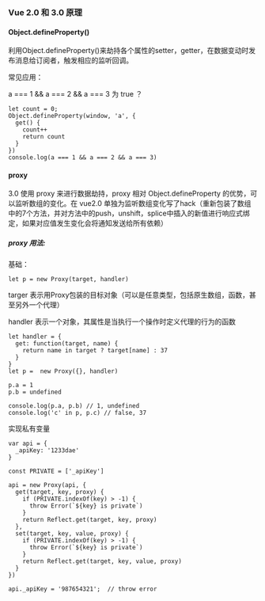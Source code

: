 ### Vue 2.0 和 3.0 原理

#### Object.defineProperty()

利用Object.defineProperty()来劫持各个属性的setter，getter，在数据变动时发布消息给订阅者，触发相应的监听回调。

常见应用：

a === 1 && a === 2 && a === 3 为 true ？
```
let count = 0;
Object.defineProperty(window, 'a', {
  get() {
    count++
    return count
  }
})
console.log(a === 1 && a === 2 && a === 3)
```

#### proxy

3.0 使用 proxy 来进行数据劫持，proxy 相对 Object.defineProperty 的优势，可以监听数组的变化。在 vue2.0 单独为监听数组变化写了hack（重新包装了数组中的7个方法，并对方法中的push，unshift，splice中插入的新值进行响应式绑定，如果对应值发生变化会将通知发送给所有依赖）

##### proxy 用法:

基础：

```
let p = new Proxy(target, handler)
```

targer 表示用Proxy包装的目标对象（可以是任意类型，包括原生数组，函数，甚至另外一个代理）

handler 表示一个对象，其属性是当执行一个操作时定义代理的行为的函数

```
let handler = {
  get: function(target, name) {
    return name in target ? target[name] : 37
  }
}
let p =  new Proxy({}, handler)

p.a = 1
p.b = undefined

console.log(p.a, p.b) // 1, undefined
console.log('c' in p, p.c) // false, 37
```

实现私有变量

```
var api = {
  _apiKey: '1233dae'
}

const PRIVATE = ['_apiKey']

api = new Proxy(api, {
  get(target, key, proxy) {
    if (PRIVATE.indexOf(key) > -1) {
      throw Error(`${key} is private`)
    }
    return Reflect.get(target, key, proxy)
  },
  set(target, key, value, proxy) {
    if (PRIVATE.indexOf(key) > -1) {
      throw Error(`${key} is private`)
    }
    return Reflect.get(target, key, value, proxy)
  }
})

api._apiKey = '987654321';  // throw error
```

